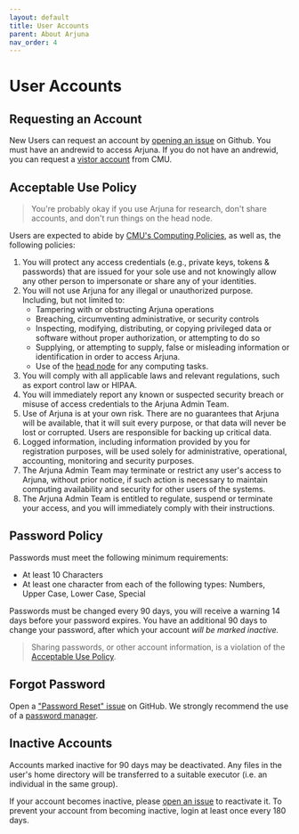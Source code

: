 ```yaml
---
layout: default
title: User Accounts
parent: About Arjuna
nav_order: 4
---
```


# User Accounts

## Requesting an Account

New Users can request an account by [opening an issue][issue] on Github. You
must have an andrewid to access Arjuna. If you do not have an andrewid, you can
request a
[vistor account](https://www.cmu.edu/computing/services/security/identity-access/account/sponsored.html)
from CMU.

[issue]: https://github.com/ArjunaCluster/ArjunaUsers/issues/

## Acceptable Use Policy

> You're probably okay if you use Arjuna for research, don't share accounts, and don't run things on the head node.

Users are expected to abide by [CMU's Computing Policies](https://www.cmu.edu/policies/information-technology/computing.html), as well as, the following policies:

1. You will protect any access credentials (e.g., private keys, tokens & passwords) that are issued for your sole use and not knowingly allow any other person to impersonate or share any of your identities.
2. You will not use Arjuna for any illegal or unauthorized purpose. Including, but not limited to:
    - Tampering with or obstructing Arjuna operations
    - Breaching, circumventing administrative, or security controls
    - Inspecting, modifying, distributing, or copying privileged data or software without proper authorization, or attempting to do so
    - Supplying, or attempting to supply, false or misleading information or identification in order to access Arjuna.
    - Use of the [head node](./hardware.md#head-node) for any computing tasks.
3. You will comply with all applicable laws and relevant regulations, such as export control law or HIPAA.
4. You will immediately report any known or suspected security breach or misuse of access credentials to the Arjuna Admin Team.
5. Use of Arjuna is at your own risk. There are no guarantees that Arjuna will be available, that it will suit every purpose, or that data will never be lost or corrupted. Users are responsible for backing up critical data.
6. Logged information, including information provided by you for registration purposes, will be used solely for administrative, operational, accounting, monitoring and security purposes.
7. The Arjuna Admin Team may terminate or restrict any user's access to Arjuna, without prior notice, if such action is necessary to maintain computing availability and security for other users of the systems.
8. The Arjuna Admin Team is entitled to regulate, suspend or terminate your access, and you will immediately comply with their instructions.

## Password Policy

Passwords must meet the following minimum requirements:

- At least 10 Characters
- At least one character from each of the following types: Numbers, Upper Case, Lower Case, Special

Passwords must be changed every 90 days, you will receive a warning 14 days before
your password expires. You have an additional 90 days to change your password, after
which your account *will be marked inactive.*

> Sharing passwords, or other account information, is a violation of the [Acceptable Use Policy](#acceptable-use-policy).

## Forgot Password

Open a ["Password Reset" issue][issue] on GitHub. We strongly recommend the use of a [password manager](https://www.cmu.edu/iso/governance/guidance/password-managers.html).

## Inactive Accounts

Accounts marked inactive for 90 days may be deactivated. Any files in the user's
home directory will be transferred to a suitable executor
(i.e. an individual in the same group).

If your account becomes inactive, please [open an issue][issue] to reactivate it.
To prevent your account from becoming inactive, login at least once every 180 days.
